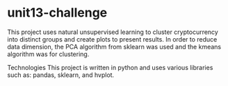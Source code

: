 # unit13-challenge

This project uses natural unsupervised learning to cluster cryptocurrency into distinct groups and create plots to present results. In order to reduce data dimension, the PCA algorithm from sklearn was used and the kmeans algorithm was for clustering.

Technologies
This project is written in python and uses various libraries such as: pandas, sklearn, and hvplot.

